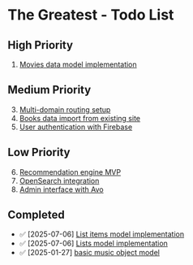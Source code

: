# The Greatest - Todo List

## High Priority
1. [Movies data model implementation](todos/002-movies-object-model.md)

## Medium Priority
3. [Multi-domain routing setup](todos/001-multi-domain-routing.md)
4. [Books data import from existing site](todos/002-books-data-import.md)
5. [User authentication with Firebase](todos/003-firebase-auth.md)

## Low Priority
6. [Recommendation engine MVP](todos/004-recommendation-engine.md)
7. [OpenSearch integration](todos/005-opensearch-integration.md)
8. [Admin interface with Avo](todos/006-admin-interface.md)

## Completed
- ✅ [2025-07-06] [List items model implementation](todos/005-list-items-model.md)
- ✅ [2025-07-06] [Lists model implementation](todos/004-lists-model.md)
- ✅ [2025-01-27] [basic music object model](todos/001-music-object-model.md)

